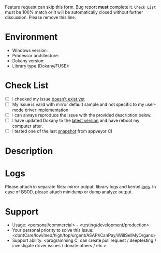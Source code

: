 Feature request can skip this form. Bug report **must** complete it. `Check List` must be 100% match or it will be automatically closed without further discussion. Please remove this line.

# Environment
 * Windows version: 
 * Processor architecture: 
 * Dokany version: 
 * Library type (Dokany/FUSE): 
 
# Check List
  - [ ] I checked my issue [doesn't exist yet](https://github.com/dokan-dev/dokany/issues?utf8=%E2%9C%93&q=is%3Aissue)
  - [ ] My issue is valid with mirror default sample and not specific to my user-mode driver implementation
  - [ ] I can always reproduce the issue with the provided description below.
  - [ ] I have updated Dokany to the [latest version](https://github.com/dokan-dev/dokany/releases) and have reboot my computer after.
  - [ ] I tested one of the last [snapshot](https://github.com/dokan-dev/dokany/wiki/Build#user-snapshot) from appveyor CI

# Description


# Logs
Please attach in separate files: mirror output, library logs and kernel [logs](https://github.com/dokan-dev/dokany/wiki/How-to-Debug-Dokan).
In case of BSOD, please attach minidump or dump analyze output.

# Support
 - Usage: <personal/commercial> - <testing/development/production>
 - Your personal priority to solve this issue: <dontCare/low/med/high/top/urgent/ASAP/iCanPay/iWillSellMyOrgans>
 - Support ability: <programming C, can create pull request / deeptesting / investigate driver issues / donate others / etc.>
